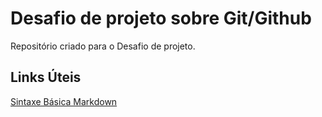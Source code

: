 # Desafio de projeto sobre Git/Github
Repositório criado para o Desafio de projeto.

## Links Úteis
[Sintaxe Básica Markdown](https://www.markdownguide.org/basic-syntax/)
